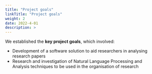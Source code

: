 ```yaml
---
title: "Project goals"
linkTitle: "Project goals"
weight: 2
date: 2022-4-01
description: >
---
```

We established the **key project goals**, which involved:
- Development of a software solution to aid researchers in analysing research papers
- Research and investigation of Natural Language Processing and Analysis techniques to be used in the organisation of research